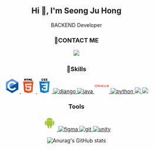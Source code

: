 <div align="center">
  <h2>Hi 👋, I'm Seong Ju Hong</h2>
    <p>BACKEND Developer</p>
    <h3>CONTACT ME</h3>
    <a href="mailto:trre18271510@gmail.com"><img src="https://img.shields.io/badge/Gmail-d14836?style=flat-square&logo=Gmail&logoColor=white&link=kimhyein7110@gmail.com"/></a>
  <!-- skills -->
  <h3>Skills</h3>
      <p align="center">   
        <a href="https://www.cprogramming.com/" target="_blank" rel="noreferrer"> 
          <img src="https://raw.githubusercontent.com/devicons/devicon/master/icons/c/c-original.svg" alt="c" width="40" height="40"/> 
        </a> 
        <a href="https://www.w3.org/html/" target="_blank" rel="noreferrer"> 
          <img src="https://raw.githubusercontent.com/devicons/devicon/master/icons/html5/html5-original-wordmark.svg" alt="html5" width="40" height="40"/> 
        </a> 
        <a href="https://www.w3schools.com/css/" target="_blank" rel="noreferrer"> 
          <img src="https://raw.githubusercontent.com/devicons/devicon/master/icons/css3/css3-original-wordmark.svg" alt="css3" width="40" height="40"/> 
        </a> 
        <a href="https://www.djangoproject.com/" target="_blank" rel="noreferrer"> 
          <img src="https://cdn.worldvectorlogo.com/logos/django.svg" alt="django" width="40" height="40"/> 
        </a> 
        <a href="https://www.java.com" target="_blank" rel="noreferrer"> 
          <img src="https://img.shields.io/badge/Java-007396?style=flat-square&logo=Java&logoColor=white" alt="java"/>
        </a> 
        <a href="https://www.oracle.com/" target="_blank" rel="noreferrer"> 
          <img src="https://raw.githubusercontent.com/devicons/devicon/master/icons/oracle/oracle-original.svg" alt="oracle" width="40" height="40"/> 
        </a> 
        <a href="https://www.python.org" target="_blank" rel="noreferrer"> 
          <img src="https://img.shields.io/badge/Python-3766AB?style=flat-square&logo=Python&logoColor=white" alt="python"/>
        </a> 
        <a href="https://spring.io/" target="_blank" rel="noreferrer"> 
          <img src="https://img.shields.io/badge/Spring-6DB33F?style=flat-square&logo=Spring&logoColor=white"/> 
        </a>
        <a href="https://www.djangoproject.com/" target="_blank" rel="noreferrer"> 
          <img src="https://img.shields.io/badge/Django-092E20?style=flat-square&logo=Django&logoColor=white"/> 
        </a> 
      </p>
    <!-- tools  -->
    <h3>Tools</h3>
      <a href="https://developer.android.com" target="_blank" rel="noreferrer"> 
        <img src="https://raw.githubusercontent.com/devicons/devicon/master/icons/android/android-original-wordmark.svg" alt="android" width="40" height="40"/> 
      </a> 
      <a href="https://www.figma.com/" target="_blank" rel="noreferrer"> 
        <img src="https://www.vectorlogo.zone/logos/figma/figma-icon.svg" alt="figma" width="40" height="40"/>
      </a> 
      <a href="https://git-scm.com/" target="_blank" rel="noreferrer"> 
        <img src="https://www.vectorlogo.zone/logos/git-scm/git-scm-icon.svg" alt="git" width="40" height="40"/> 
      </a>
      <a href="https://unity.com/" target="_blank" rel="noreferrer"> 
          <img src="https://www.vectorlogo.zone/logos/unity3d/unity3d-icon.svg" alt="unity" width="40" height="40"/> 
      </a> 

![Anurag's GitHub stats](https://github-readme-stats.vercel.app/api?username=Hszoo&show_icons=true&theme=radical)

